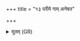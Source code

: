 +++
title = "१३ परीमे गाम् अनेषत"

+++
<details><summary>मूलम् (GR)</summary>

परीमे गाम् अनेषत  
पर्य् अग्निम् अहृषत ।  
देवेष्व् अक्रत श्रवः  
क इमाꣳ आ दधर्षति ॥
</details>